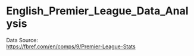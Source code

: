 # English_Premier_League_Data_Analysis
Data Source:  
https://fbref.com/en/comps/9/Premier-League-Stats
